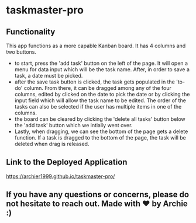 # taskmaster-pro
## Functionality
This app functions as a more capable Kanban board. It has 4 columns and two buttons. 
- to start, press the 'add task' button on the left of the page. It will open a menu for data input which will be the task name. After, in order to save a task, a date must be picked.
- after the save task button is clicked, the task gets populated in the 'to-do' column. From there, it can be dragged among any of the four columns, edited by clicked on the date to pick the date or by clicking the input field which will allow the task name to be edited. The order of the tasks can also be selected if the user has multiple items in one of the columns.
- the board can be cleared by clicking the 'delete all tasks' button below the 'add task' button which we intially went over.
- Lastly, when dragging, we can see the bottom of the page gets a delete function. If a task is dragged to the bottom of the page, the task will be deleted when drag is released.
## Link to the Deployed Application 
https://archier1999.github.io/taskmaster-pro/
## If you have any questions or concerns, please do not hesitate to reach out. Made with ♥ by Archie :)
